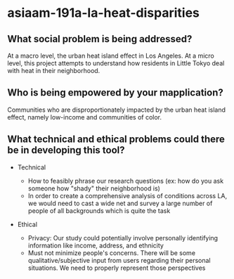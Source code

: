 # asiaam-191a-la-heat-disparities

## What social problem is being addressed?
At a macro level, the urban heat island effect in Los Angeles. At a micro level, this project attempts to understand how residents in Little Tokyo deal with heat in their neighborhood. 

## Who is being empowered by your mapplication?
Communities who are disproportionately impacted by the urban heat island effect, namely low-income and communities of color.

## What technical and ethical problems could there be in developing this tool?
- Technical
    - How to feasibly phrase our research questions (ex: how do you ask someone how "shady" their neighborhood is) 
    - In order to create a comprehensive analysis of conditions across LA, we would need to cast a wide net and survey a large number of people of all backgrounds   which is quite the task

- Ethical 
    - Privacy: Our study could potentially involve personally identifying information like income, address, and ethnicity
    - Must not minimize people's concerns. There will be some qualitative/subjective input from users regarding their personal situations. We need to properly represent those perspectives 
